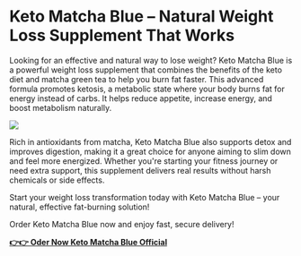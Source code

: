 # Keto Matcha Blue – Natural Weight Loss Supplement That Works

Looking for an effective and natural way to lose weight? Keto Matcha Blue is a powerful weight loss supplement that combines the benefits of the keto diet and matcha green tea to help you burn fat faster. This advanced formula promotes ketosis, a metabolic state where your body burns fat for energy instead of carbs. It helps reduce appetite, increase energy, and boost metabolism naturally.

![](https://i.imgur.com/T1de7I6.jpeg)

Rich in antioxidants from matcha, Keto Matcha Blue also supports detox and improves digestion, making it a great choice for anyone aiming to slim down and feel more energized. Whether you're starting your fitness journey or need extra support, this supplement delivers real results without harsh chemicals or side effects.

Start your weight loss transformation today with Keto Matcha Blue – your natural, effective fat-burning solution!

Order Keto Matcha Blue now and enjoy fast, secure delivery!

[**👉👉 Oder Now Keto Matcha Blue Official**](https://sites.google.com/view/keto-matcha-blue---official)
